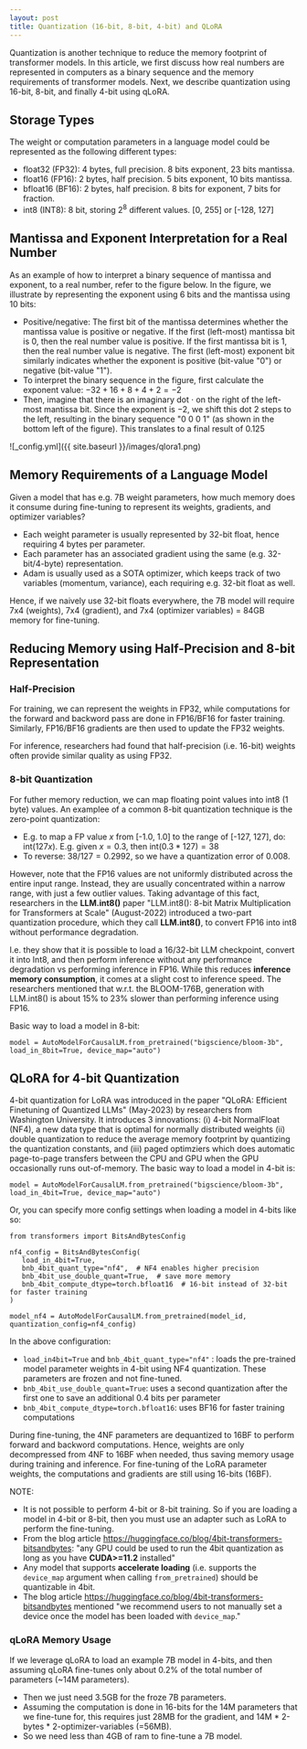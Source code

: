 ```yaml
---
layout: post
title: Quantization (16-bit, 8-bit, 4-bit) and QLoRA
---
```


Quantization is another technique to reduce the memory footprint of transformer models.
In this article, we first discuss how real numbers are represented in computers as a binary sequence and the memory requirements of transformer models.
Next, we describe quantization using 16-bit, 8-bit, and finally 4-bit using qLoRA.

## Storage Types

The weight or computation parameters in a language model could be represented as the following different types:
* float32 (FP32): 4 bytes, full precision. 8 bits exponent, 23 bits mantissa.
* float16 (FP16): 2 bytes, half precision. 5 bits exponent, 10 bits mantissa.
* bfloat16 (BF16): 2 bytes, half precision. 8 bits for exponent, 7 bits for fraction.
* int8 (INT8): 8 bit, storing $2^8$ different values. [0, 255] or [-128, 127]

## Mantissa and Exponent Interpretation for a Real Number
As an example of how to interpret a binary sequence of mantissa and exponent, to a real number, refer to the figure below. In the figure, we illustrate by representing the exponent using 6 bits and the mantissa using 10 bits:
* Positive/negative: The first bit of the mantissa determines whether the mantissa value is positive or negative. If the first (left-most) mantissa bit is 0, then the real number value is positive. If the first mantissa bit is 1, then the real number value is negative. The first (left-most) exponent bit similarly indicates whether the exponent is positive (bit-value "0") or negative (bit-value "1").
* To interpret the binary sequence in the figure, first calculate the exponent value: $-32 + 16 + 8 + 4 + 2 = -2$
* Then, imagine that there is an imaginary dot $\cdot$ on the right of the left-most mantissa bit. Since the exponent is $-2$, we shift this dot 2 steps to the left, resulting in the binary sequence "0 0 0 1" (as shown in the bottom left of the figure). This translates to a final result of 0.125

![_config.yml]({{ site.baseurl }}/images/qlora1.png)

## Memory Requirements of a Language Model

Given a model that has e.g. 7B weight parameters, how much memory does it consume during fine-tuning to represent its weights, gradients, and optimizer variables?
* Each weight parameter is usually represented by 32-bit float, hence requiring 4 bytes per parameter.
* Each parameter has an associated gradient using the same (e.g. 32-bit/4-byte) representation.
* Adam is usually used as a SOTA optimizer, which keeps track of two variables (momentum, variance), each requiring e.g. 32-bit float as well.

Hence, if we naively use 32-bit floats everywhere, the 7B model will require 7x4 (weights), 7x4 (gradient), and 7x4 (optimizer variables) = 84GB memory for fine-tuning.

## Reducing Memory using Half-Precision and 8-bit Representation

### Half-Precision
For training, we can represent the weights in FP32, while computations for the forward and backword pass are done in FP16/BF16 for faster training. Similarly, FP16/BF16 gradients are then used to update the FP32 weights.

For inference, researchers had found that half-precision (i.e. 16-bit) weights often provide similar quality as using FP32.

### 8-bit Quantization
For futher memory reduction, we can map floating point values into int8 (1 byte) values. An examplee of a common 8-bit quantization technique is the zero-point quantization:
* E.g. to map a FP value $x$ from [-1.0, 1.0] to the range of [-127, 127], do: $\text{int}(127x)$. E.g. given $x=0.3$, then $\text{int}(0.3*127)=38$
* To reverse: $38/127 = 0.2992$, so we have a quantization error of 0.008.

However, note that the FP16 values are not uniformly distributed across the entire input range. Instead, they are usually concentrated within a narrow range, with just a few outlier values. Taking advantage of this fact, researchers in the **LLM.int8()** paper "LLM.int8(): 8-bit Matrix Multiplication for Transformers at Scale" (August-2022) introduced a two-part quantization procedure, which they call **LLM.int8()**, to convert FP16 into int8 without performance degradation.

I.e. they show that it is possible to load a 16/32-bit LLM checkpoint, convert it into Int8, and then perform inference without any performance degradation vs performing inference in FP16. While this reduces **inference memory consumption**, it comes at a slight cost to inference speed. The researchers mentioned that w.r.t. the BLOOM-176B, generation with LLM.int8() is about 15% to 23% slower than performing inference using FP16.

Basic way to load a model in 8-bit:
```
model = AutoModelForCausalLM.from_pretrained("bigscience/bloom-3b", load_in_8bit=True, device_map="auto")
```

## QLoRA for 4-bit Quantization

4-bit quantization for LoRA was introduced in the paper "QLoRA: Efficient Finetuning of Quantized LLMs" (May-2023) by researchers from Washington University. It introduces 3 innovations: (i) 4-bit NormalFloat (NF4), a new data type that is optimal for normally distributed weights (ii) double quantization to reduce the average memory footprint by quantizing the quantization constants, and (iii) paged optimziers which does automatic page-to-page transfers between the CPU and GPU when the GPU occasionally runs out-of-memory. The basic way to load a model in 4-bit is: 
```
model = AutoModelForCausalLM.from_pretrained("bigscience/bloom-3b", load_in_4bit=True, device_map="auto")
```

Or, you can specify more config settings when loading a model in 4-bits like so:
```
from transformers import BitsAndBytesConfig

nf4_config = BitsAndBytesConfig(
   load_in_4bit=True,
   bnb_4bit_quant_type="nf4",  # NF4 enables higher precision
   bnb_4bit_use_double_quant=True,  # save more memory
   bnb_4bit_compute_dtype=torch.bfloat16  # 16-bit instead of 32-bit for faster training
)

model_nf4 = AutoModelForCausalLM.from_pretrained(model_id, quantization_config=nf4_config)
```

In the above configuration:
* `load_in4bit=True` and `bnb_4bit_quant_type="nf4"` : loads the pre-trained model parameter weights in 4-bit using NF4 quantization. These parameters are frozen and not fine-tuned.
* `bnb_4bit_use_double_quant=True`: uses a second quantization after the first one to save an additional 0.4 bits per parameter
* `bnb_4bit_compute_dtype=torch.bfloat16`: uses BF16 for faster training computations

During fine-tuning, the 4NF parameters are dequantized to 16BF to perform forward and backword computations. Hence, weights are only decompressed from 4NF to 16BF when needed, thus saving memory usage during training and inference.
For fine-tuning of the LoRA parameter weights, the computations and gradients are still using 16-bits (16BF).

NOTE:
* It is not possible to perform 4-bit or 8-bit training. So if you are loading a model in 4-bit or 8-bit, then you must use an adapter such as LoRA to perform the fine-tuning.
* From the blog article https://huggingface.co/blog/4bit-transformers-bitsandbytes: "any GPU could be used to run the 4bit quantization as long as you have **CUDA>=11.2** installed"
* Any model that supports **accelerate loading** (i.e. supports the `device_map` argument when calling `from_pretrained`) should be quantizable in 4bit. 
* The blog article https://huggingface.co/blog/4bit-transformers-bitsandbytes mentioned "we recommend users to not manually set a device once the model has been loaded with `device_map`."

### qLoRA Memory Usage
If we leverage qLoRA to load an example 7B model in 4-bits, and then assuming qLoRA fine-tunes only about 0.2% of the total number of parameters (~14M parameters). 
* Then we just need 3.5GB for the froze 7B parameters.
* Assuming the computation is done in 16-bits for the 14M parameters that we fine-tune for, this requires just 28MB for the gradient, and 14M * 2-bytes * 2-optimizer-variables (=56MB). 
* So we need less than 4GB of ram to fine-tune a 7B model.
